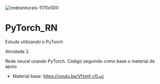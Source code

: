 ![redesneurais-1170x500](https://user-images.githubusercontent.com/75282389/101787370-c5769b00-3add-11eb-99f0-de5ffe6c1baa.png)

# PyTorch_RN

Estudo utilizando o PyTorch

Atividade 2.

Rede neural usando PyTorch. Código seguindo como base o material de apoio



- Material base: https://youtu.be/Vfzm1-cfLuc